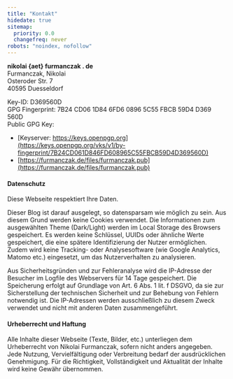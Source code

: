```yaml
---
title: "Kontakt"
hidedate: true
sitemap:
  priority: 0.0
  changefreq: never
robots: "noindex, nofollow"
---
```


**nikolai {aet} furmanczak . de**  
Furmanczak, Nikolai  
Osteroder Str. 7  
40595 Duesseldorf  

Key-ID: D369560D  
GPG Fingerprint: 7B24 CD06 1D84 6FD6 0896  5C55 FBCB 59D4 D369 560D  
Public GPG Key: 
- [Keyserver: https://keys.openpgp.org](https://keys.openpgp.org/vks/v1/by-fingerprint/7B24CD061D846FD608965C55FBCB59D4D369560D)  
- [https://furmanczak.de/files/furmanczak.pub](https://furmanczak.de/files/furmanczak.pub)


#### Datenschutz

Diese Webseite respektiert Ihre Daten.  

Dieser Blog ist darauf ausgelegt, so datensparsam wie möglich zu sein. Aus diesem Grund werden keine Cookies verwendet. Die Informationen zum ausgewählten Theme (Dark/Light) werden im Local Storage des Browsers gespeichert. Es werden keine Schlüssel, UUIDs oder ähnliche Werte gespeichert, die eine spätere Identifizierung der Nutzer ermöglichen. Zudem wird keine Tracking- oder Analysesoftware (wie Google Analytics, Matomo etc.) eingesetzt, um das Nutzerverhalten zu analysieren.  

Aus Sicherheitsgründen und zur Fehleranalyse wird die IP-Adresse der Besucher im Logfile des Webservers für 14 Tage gespeichert. Die Speicherung erfolgt auf Grundlage von Art. 6 Abs. 1 lit. f DSGVO, da sie zur Sicherstellung der technischen Sicherheit und zur Behebung von Fehlern notwendig ist. Die IP-Adressen werden ausschließlich zu diesem Zweck verwendet und nicht mit anderen Daten zusammengeführt.

#### Urheberrecht und Haftung

Alle Inhalte dieser Webseite (Texte, Bilder, etc.) unterliegen dem Urheberrecht von Nikolai Furmanczak, sofern nicht anders angegeben. Jede Nutzung, Vervielfältigung oder Verbreitung bedarf der ausdrücklichen Genehmigung. Für die Richtigkeit, Vollständigkeit und Aktualität der Inhalte wird keine Gewähr übernommen.
